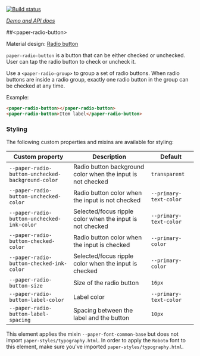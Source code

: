 <!---

This README is automatically generated from the comments in these files:
paper-radio-button.html

Edit those files, and our readme bot will duplicate them over here!
Edit this file, and the bot will squash your changes :)

The bot does some handling of markdown. Please file a bug if it does the wrong
thing! https://github.com/PolymerLabs/tedium/issues

-->

[![Build status](https://travis-ci.org/PolymerElements/paper-radio-button.svg?branch=master)](https://travis-ci.org/PolymerElements/paper-radio-button)

_[Demo and API docs](https://elements.polymer-project.org/elements/paper-radio-button)_

##&lt;paper-radio-button&gt;

Material design: [Radio button](https://www.google.com/design/spec/components/selection-controls.html#selection-controls-radio-button)

`paper-radio-button` is a button that can be either checked or unchecked.
User can tap the radio button to check or uncheck it.

Use a `<paper-radio-group>` to group a set of radio buttons. When radio buttons
are inside a radio group, exactly one radio button in the group can be checked
at any time.

Example:

```html
<paper-radio-button></paper-radio-button>
<paper-radio-button>Item label</paper-radio-button>
```

### Styling

The following custom properties and mixins are available for styling:

| Custom property                                   | Description                                                 | Default                |
| ------------------------------------------------- | ----------------------------------------------------------- | ---------------------- |
| `--paper-radio-button-unchecked-background-color` | Radio button background color when the input is not checked | `transparent`          |
| `--paper-radio-button-unchecked-color`            | Radio button color when the input is not checked            | `--primary-text-color` |
| `--paper-radio-button-unchecked-ink-color`        | Selected/focus ripple color when the input is not checked   | `--primary-text-color` |
| `--paper-radio-button-checked-color`              | Radio button color when the input is checked                | `--primary-color`      |
| `--paper-radio-button-checked-ink-color`          | Selected/focus ripple color when the input is checked       | `--primary-color`      |
| `--paper-radio-button-size`                       | Size of the radio button                                    | `16px`                 |
| `--paper-radio-button-label-color`                | Label color                                                 | `--primary-text-color` |
| `--paper-radio-button-label-spacing`              | Spacing between the label and the button                    | `10px`                 |

This element applies the mixin `--paper-font-common-base` but does not import `paper-styles/typography.html`.
In order to apply the `Roboto` font to this element, make sure you've imported `paper-styles/typography.html`.
